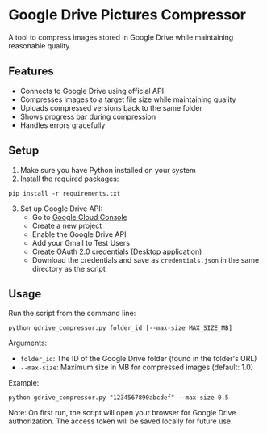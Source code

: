 # Google Drive Pictures Compressor

A tool to compress images stored in Google Drive while maintaining reasonable quality.

## Features
- Connects to Google Drive using official API
- Compresses images to a target file size while maintaining quality
- Uploads compressed versions back to the same folder
- Shows progress bar during compression
- Handles errors gracefully

## Setup

1. Make sure you have Python installed on your system
2. Install the required packages:
```
pip install -r requirements.txt
```

3. Set up Google Drive API:
   - Go to [Google Cloud Console](https://console.cloud.google.com/)
   - Create a new project
   - Enable the Google Drive API
   - Add your Gmail to Test Users
   - Create OAuth 2.0 credentials (Desktop application)
   - Download the credentials and save as `credentials.json` in the same directory as the script

## Usage

Run the script from the command line:
```
python gdrive_compressor.py folder_id [--max-size MAX_SIZE_MB]
```

Arguments:
- `folder_id`: The ID of the Google Drive folder (found in the folder's URL)
- `--max-size`: Maximum size in MB for compressed images (default: 1.0)

Example:
```
python gdrive_compressor.py "1234567890abcdef" --max-size 0.5
```

Note: On first run, the script will open your browser for Google Drive authorization. The access token will be saved locally for future use.
